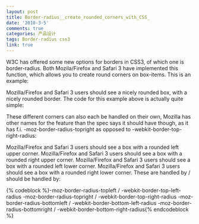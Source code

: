 ```yaml
---
layout: post
title: Border-radius__create_rounded_corners_with_CSS_
date: '2010-3-5'
comments: true
categories: 产品设计
tags: Border-radius css3
link: true
---
```

W3C has offered some new options for borders in CSS3, of which one is border-radius. Both Mozila/Firefox and Safari 3 have implemented this function, which allows you to create round corners on box-items. This is an example:

Mozilla/Firefox and Safari 3 users should see a nicely rounded box, with a nicely rounded border.
The code for this example above is actually quite simple:
<blockquote></blockquote>
These different corners can also each be handled on their own, Mozilla has other names for the feature than the spec says it should have though, as it has f.i. -moz-border-radius-topright as opposed to -webkit-border-top-right-radius:

Mozilla/Firefox and Safari 3 users should see a box with a rounded left upper corner.
Mozilla/Firefox and Safari 3 users should see a box with a rounded right upper corner.
Mozilla/Firefox and Safari 3 users should see a box with a rounded left lower corner.
Mozilla/Firefox and Safari 3 users should see a box with a rounded right lower corner.
These are handled by / should be handled by:

{% codeblock %}-moz-border-radius-topleft / -webkit-border-top-left-radius
-moz-border-radius-topright / -webkit-border-top-right-radius
-moz-border-radius-bottomleft / -webkit-border-bottom-left-radius
-moz-border-radius-bottomright / -webkit-border-bottom-right-radius{% endcodeblock %}
